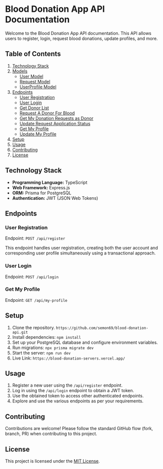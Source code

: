 # Blood Donation App API Documentation

Welcome to the Blood Donation App API documentation. This API allows users to register, login, request blood donations, update profiles, and more.

## Table of Contents

1. [Technology Stack](#technology-stack)
2. [Models](#models)
    - [User Model](#user-model)
    - [Request Model](#request-model)
    - [UserProfile Model](#userprofile-model)
3. [Endpoints](#endpoints)
    - [User Registration](#user-registration)
    - [User Login](#user-login)
    - [Get Donor List](#get-donor-list)
    - [Request A Donor For Blood](#request-a-donor-for-blood)
    - [Get My Donation Requests as Donor](#get-my-donation-requests-as-donor)
    - [Update Request Application Status](#update-request-application-status)
    - [Get My Profile](#get-my-profile)
    - [Update My Profile](#update-my-profile)
4. [Setup](#setup)
5. [Usage](#usage)
6. [Contributing](#contributing)
7. [License](#license)

## Technology Stack

- **Programming Language:** TypeScript
- **Web Framework:** Express.js
- **ORM:** Prisma for PostgreSQL
- **Authentication:** JWT (JSON Web Tokens)


## Endpoints

### User Registration

Endpoint: `POST /api/register`

This endpoint handles user registration, creating both the user account and corresponding user profile simultaneously using a transactional approach.

### User Login

Endpoint: `POST /api/login`

### Get My Profile

Endpoint: `GET /api/my-profile`

## Setup

1. Clone the repository. `https://github.com/semon69/blood-donation-api.git`
2. Install dependencies: `npm install`
3. Set up your PostgreSQL database and configure environment variables.
4. Run migrations: `npx prisma migrate dev`
5. Start the server: `npm run dev`
6. Live Link: `https://blood-donation-servers.vercel.app/`

## Usage

1. Register a new user using the `/api/register` endpoint.
2. Log in using the `/api/login` endpoint to obtain a JWT token.
3. Use the obtained token to access other authenticated endpoints.
4. Explore and use the various endpoints as per your requirements.

## Contributing

Contributions are welcome! Please follow the standard GitHub flow (fork, branch, PR) when contributing to this project.

## License

This project is licensed under the [MIT License](LICENSE).
